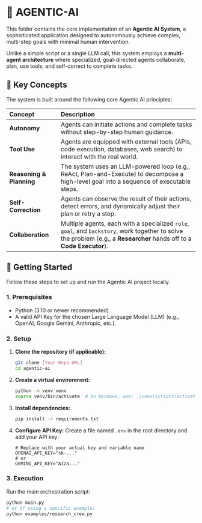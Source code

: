 # 🤖 AGENTIC-AI

This folder contains the core implementation of an **Agentic AI System**, a sophisticated application designed to autonomously achieve complex, multi-step goals with minimal human intervention.

Unlike a simple script or a single LLM call, this system employs a **multi-agent architecture** where specialized, goal-directed agents collaborate, plan, use tools, and self-correct to complete tasks.

## 🌟 Key Concepts

The system is built around the following core Agentic AI principles:

| Concept | Description |
| :--- | :--- |
| **Autonomy** | Agents can initiate actions and complete tasks without step-by-step human guidance. |
| **Tool Use** | Agents are equipped with external tools (APIs, code execution, databases, web search) to interact with the real world. |
| **Reasoning & Planning** | The system uses an LLM-powered loop (e.g., ReAct, Plan-and-Execute) to decompose a high-level goal into a sequence of executable steps. |
| **Self-Correction** | Agents can observe the result of their actions, detect errors, and dynamically adjust their plan or retry a step. |
| **Collaboration** | Multiple agents, each with a specialized `role`, `goal`, and `backstory`, work together to solve the problem (e.g., a **Researcher** hands off to a **Code Executor**). |

## 🚀 Getting Started

Follow these steps to set up and run the Agentic AI project locally.

### 1. Prerequisites

* Python (3.10 or newer recommended)
* A valid API Key for the chosen Large Language Model (LLM) (e.g., OpenAI, Google Gemini, Anthropic, etc.).

### 2. Setup

1.  **Clone the repository (if applicable):**
    ```bash
    git clone [Your-Repo-URL]
    cd agentic-ai
    ```

2.  **Create a virtual environment:**
    ```bash
    python -m venv venv
    source venv/bin/activate  # On Windows, use: .\venv\Scripts\activate
    ```

3.  **Install dependencies:**
    ```bash
    pip install -r requirements.txt
    ```

4.  **Configure API Key:**
    Create a file named `.env` in the root directory and add your API key:
    ```
    # Replace with your actual key and variable name
    OPENAI_API_KEY="sk-..."
    # or
    GEMINI_API_KEY="AIza..." 
    ```

### 3. Execution

Run the main orchestration script:

```bash
python main.py
# or if using a specific example:
python examples/research_crew.py
